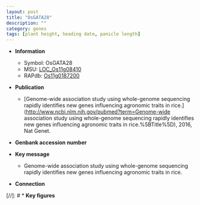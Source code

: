 ```yaml
---
layout: post
title: "OsGATA28"
description: ""
category: genes
tags: [plant height, heading date, panicle length]
---
```


* **Information**  
    + Symbol: OsGATA28  
    + MSU: [LOC_Os11g08410](http://rice.uga.edu/cgi-bin/ORF_infopage.cgi?orf=LOC_Os11g08410)  
    + RAPdb: [Os11g0187200](http://rapdb.dna.affrc.go.jp/viewer/gbrowse_details/irgsp1?name=Os11g0187200)  

* **Publication**  
    + [Genome-wide association study using whole-genome sequencing rapidly identifies new genes influencing agronomic traits in rice.](http://www.ncbi.nlm.nih.gov/pubmed?term=Genome-wide association study using whole-genome sequencing rapidly identifies new genes influencing agronomic traits in rice.%5BTitle%5D), 2016, Nat Genet.

* **Genbank accession number**  

* **Key message**  
    + Genome-wide association study using whole-genome sequencing rapidly identifies new genes influencing agronomic traits in rice.

* **Connection**  

[//]: # * **Key figures**  


